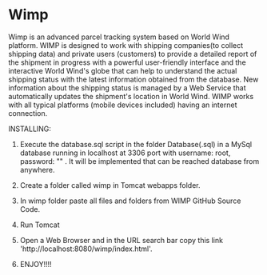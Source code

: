 # Wimp
Wimp is an advanced parcel tracking system based on World Wind platform. WIMP is designed to work with shipping companies(to collect shipping data) and private users (customers) to provide a detailed report of the shipment in progress with a powerful user-friendly interface and the interactive World Wind's globe that can help to understand the actual shipping status with the latest information obtained from the database.  New information about the shipping status is managed by a Web Service that automatically updates the shipment's location in World Wind.  WIMP works with all typical platforms (mobile devices included) having an internet connection.


INSTALLING:
1) Execute the database.sql script in the folder Database(.sql) in a MySql database running in localhost at 3306 port with username: root, password: "" . It will be implemented that can be reached database from anywhere. <br/>
2) Create a folder called wimp in Tomcat webapps folder.<br/>
3) In wimp folder paste all files and folders from WIMP GitHub Source Code.<br/>
4) Run Tomcat<br/>
5) Open a Web Browser and in the URL search bar copy this link 'http://localhost:8080/wimp/index.html'.<br/>

6) ENJOY!!!!
